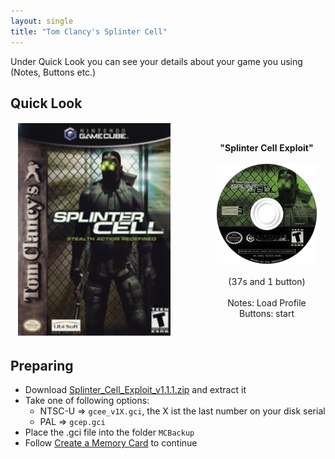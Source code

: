 ```yaml
---
layout: single
title: "Tom Clancy's Splinter Cell"
---
```

Under Quick Look you can see your details about your game you using (Notes, Buttons etc.)
## Quick Look
<!--TODO: Maybe there are some other ways to do it, but it works lol-->
<table style="table-layout: fixed; width: 552px">
<colgroup>
<col style="width: 268px">
<col style="width: 284px">
</colgroup>
<thead>
  <tr>
    <td style="text-align:center">
      <img src="/images/gameArt/GCEE/GCEE_box.png" alt="Splinter Cell Box Art" width="244" height="340">
    </td>
    <td style="text-align:center">
      <b>"Splinter Cell Exploit"</b><br>
      <br><img src="/images/gameArt/GCEE/GCEE_disc.png" alt="Splinter Cell Disc Art" width="160" height="160">
      <br>
      <br>(37s and 1 button)<br>
      <br>Notes: Load Profile
      <br>Buttons: start
      <br>
    </td>
  </tr>
</thead>
</table>
<!--  //////////////////////////////////////////////////////////   -->

## Preparing
- Download [Splinter_Cell_Exploit_v1.1.1.zip](files\saves\Splinter_Cell_Exploit_v1.1.1.zip) and extract it
- Take one of following options:
  * NTSC-U => `gcee_v1X.gci`, the X ist the last number on your disk serial
  * PAL => `gcep.gci`
- Place the .gci file into the folder `MCBackup`
- Follow [Create a Memory Card](/saveExploits#create-a-memory-card) to continue
